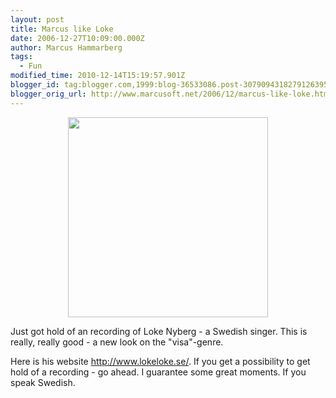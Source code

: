 ```yaml
---
layout: post
title: Marcus like Loke
date: 2006-12-27T10:09:00.000Z
author: Marcus Hammarberg
tags:
  - Fun
modified_time: 2010-12-14T15:19:57.901Z
blogger_id: tag:blogger.com,1999:blog-36533086.post-3079094318279126395
blogger_orig_url: http://www.marcusoft.net/2006/12/marcus-like-loke.html
---
```



[<img src="http://www.lokeloke.se/bilder/rubriker/topjagarloke.jpg"
style="DISPLAY: block; MARGIN: 0px auto 10px; WIDTH: 320px; CURSOR: hand; TEXT-ALIGN: center"
data-border="0" />](http://www.lokeloke.se/bilder/rubriker/topjagarloke.jpg)

<div>

Just got hold of an recording of Loke Nyberg - a Swedish singer. This is
really, really good - a new look on the "visa"-genre.

</div>

<div>

Here is his website <http://www.lokeloke.se/>. If you get a possibility
to get hold of a recording - go ahead. I guarantee some great moments.
If you speak Swedish.

</div>
